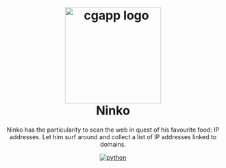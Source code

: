 <h1 align="center">
  <img alt="cgapp logo" src="https://user-images.githubusercontent.com/103996576/164026247-e70dfbb0-61d7-449d-a8a2-2dc73da06768.png" width="224px"/><br/>
  Ninko
  <br>
</h1>

<p align="center">
  Ninko has the particularity to scan the web in quest of his favourite food: IP addresses. Let him surf around and collect a list of IP addresses linked to domains.
</p>

<p align="center">
  <a href="https://www.python.org/" target="_blank">
    <img src="https://img.shields.io/static/v1?label=Python&message=3.%2B&color=yellow&style=for-the-badge&logo=python" alt="python" />
  </a>
</p>
